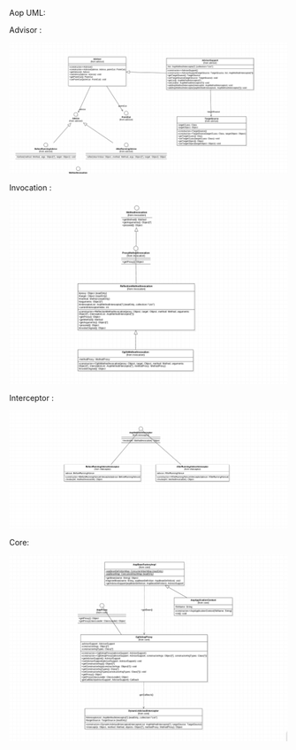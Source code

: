 Aop UML:

 Advisor :

![aop_advisor](https://raw.githubusercontent.com/xiaoyiyiyo/framework/master/img/aop_advisor.png)



Invocation :

![aop_invocation](https://raw.githubusercontent.com/xiaoyiyiyo/framework/master/img/aop_invocation.png)



Interceptor :

![aop_interceptor](https://raw.githubusercontent.com/xiaoyiyiyo/framework/master/img/aop_interceptor.png)



Core:

![aop_core](https://raw.githubusercontent.com/xiaoyiyiyo/framework/master/img/aop_core.png)

